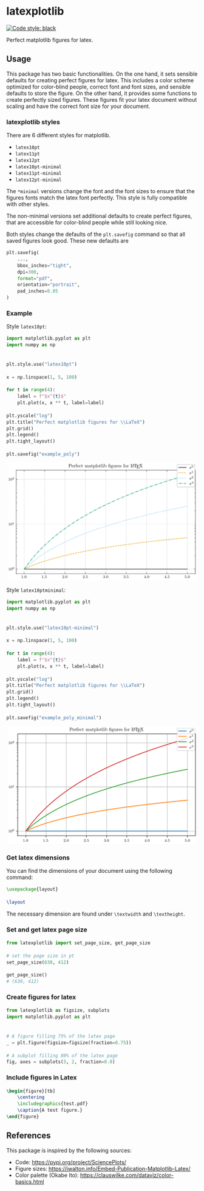 # latexplotlib

<a href="https://github.com/psf/black"><img alt="Code style: black" src="https://img.shields.io/badge/code%20style-black-000000.svg"></a>

Perfect matplotlib figures for latex.


## Usage

This package has two basic functionalities. On the one hand, it sets sensible defaults
for creating perfect figures for latex. This includes a color scheme optimized for
color-blind people, correct font and font sizes, and sensible defaults to store the
figure. On the other hand, it provides some functions to create perfectly sized figures.
These figures fit your latex document without scaling and have the correct font size for
your document.

### latexplotlib styles

There are 6 different styles for matplotlib.
- `latex10pt`
- `latex11pt`
- `latex12pt`
- `latex10pt-minimal`
- `latex11pt-minimal`
- `latex12pt-minimal`

The `*minimal` versions change the font and the font sizes to ensure that the figures fonts match the latex font perfectly. This style is fully compatible with other styles.

The non-minimal versions set additional defaults to create perfect figures, that are accessible for color-blind people while still looking nice.

Both styles change the defaults of the `plt.savefig` command so that all saved figures look good. These new defaults are

```python
plt.savefig(
    ...,
    bbox_inches="tight",
    dpi=300,
    format="pdf",
    orientation="portrait",
    pad_inches=0.05
)
```

### Example

Style `latex10pt`:

```python
import matplotlib.pyplot as plt
import numpy as np


plt.style.use("latex10pt")

x = np.linspace(1, 5, 100)

for t in range(4):
    label = f"$x^{t}$"
    plt.plot(x, x ** t, label=label)

plt.yscale("log")
plt.title("Perfect matplotlib figures for \\LaTeX")
plt.grid()
plt.legend()
plt.tight_layout()

plt.savefig("example_poly")
```
<p align="center">
<img src="https://github.com/ConstantinGahr/latexplotlib/blob/main/examples/example_poly.png?raw=true" width="500">
</p>

Style `latex10ptminimal`:
```python
import matplotlib.pyplot as plt
import numpy as np


plt.style.use("latex10pt-minimal")

x = np.linspace(1, 5, 100)

for t in range(4):
    label = f"$x^{t}$"
    plt.plot(x, x ** t, label=label)

plt.yscale("log")
plt.title("Perfect matplotlib figures for \\LaTeX")
plt.grid()
plt.legend()
plt.tight_layout()

plt.savefig("example_poly_minimal")
```

<p align="center">
<img src="https://github.com/ConstantinGahr/latexplotlib/blob/main/examples/example_poly_minimal.png?raw=true" width="500">
</p>

### Get latex dimensions
You can find the dimensions of your document using the following command:

```latex
\usepackage{layout}

\layout
```
The necessary dimension are found under `\textwidth` and `\textheight`.

### Set and get latex page size

```python
from latexplotlib import set_page_size, get_page_size

# set the page size in pt
set_page_size(630, 412)

get_page_size()
# (630, 412)
```

### Create figures for latex
```python
from latexplotlib as figsize, subplots
import matplotlib.pyplot as plt


# A figure filling 75% of the latex page
_ = plt.figure(figsize=figsize(fraction=0.75))

# A subplot filling 80% of the latex page
fig, axes = subplots(3, 2, fraction=0.8)
```


### Include figures in Latex
```latex
\begin{figure}[tb]
    \centering
    \includegraphics{test.pdf}
    \caption{A test figure.}
\end{figure}
```

## References

This package is inspired by the following sources:

- Code: https://pypi.org/project/SciencePlots/
- Figure sizes: https://jwalton.info/Embed-Publication-Matplotlib-Latex/
- Color palette (Okabe Ito): https://clauswilke.com/dataviz/color-basics.html
